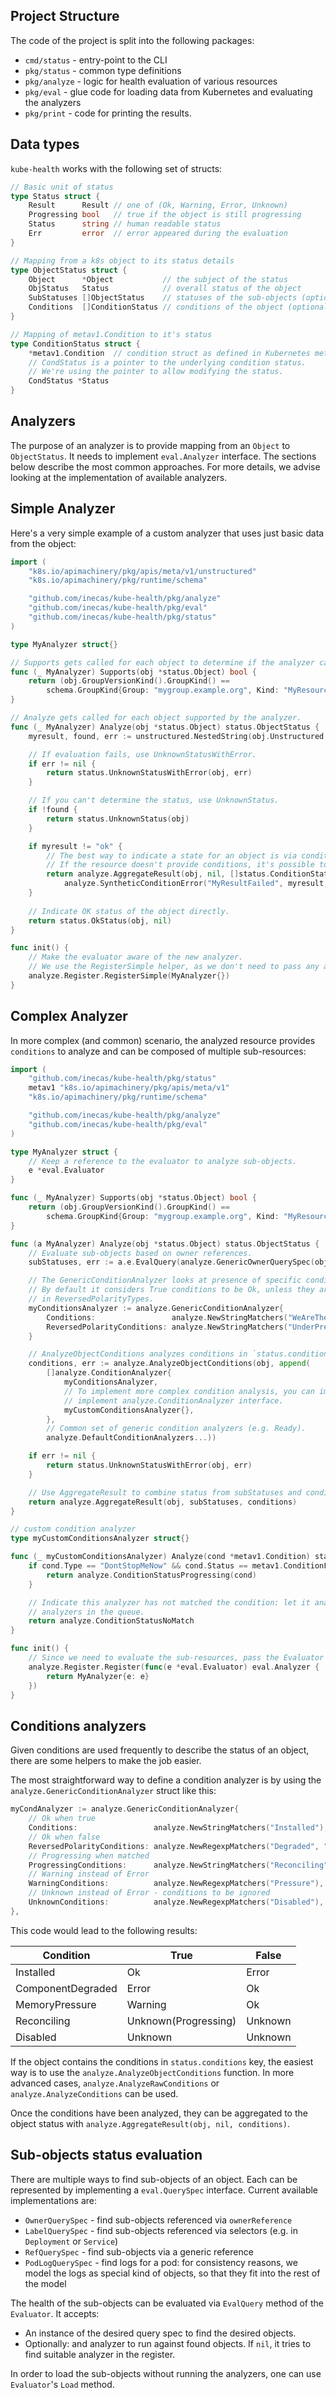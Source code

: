 ## Project Structure

The code of the project is split into the following packages:

- `cmd/status` - entry-point to the CLI
- `pkg/status` - common type definitions
- `pkg/analyze` - logic for health evaluation of various resources
- `pkg/eval` - glue code for loading data from Kubernetes and evaluating the analyzers
- `pkg/print` - code for printing the results.

## Data types

`kube-health` works with the following set of structs:

```go
// Basic unit of status
type Status struct {
	Result      Result // one of (Ok, Warning, Error, Unknown)
	Progressing bool   // true if the object is still progressing
	Status      string // human readable status
	Err         error  // error appeared during the evaluation
}

// Mapping from a k8s object to its status details
type ObjectStatus struct {
	Object      *Object           // the subject of the status
	ObjStatus   Status            // overall status of the object
	SubStatuses []ObjectStatus    // statuses of the sub-objects (optional)
	Conditions  []ConditionStatus // conditions of the object (optional)
}

// Mapping of metav1.Condition to it's status
type ConditionStatus struct {
	*metav1.Condition  // condition struct as defined in Kubernetes meta api.
	// CondStatus is a pointer to the underlying condition status.
	// We're using the pointer to allow modifying the status.
	CondStatus *Status
}
```


## Analyzers

The purpose of an analyzer is to provide mapping from an `Object` to `ObjectStatus`. It needs to implement `eval.Analyzer` interface. The sections below describe the most common approaches. For more details, we advise looking at the implementation of available analyzers.


## Simple Analyzer

Here's a very simple example of a custom analyzer that uses just basic data from the object:

```go
import (
	"k8s.io/apimachinery/pkg/apis/meta/v1/unstructured"
	"k8s.io/apimachinery/pkg/runtime/schema"

	"github.com/inecas/kube-health/pkg/analyze"
	"github.com/inecas/kube-health/pkg/eval"
	"github.com/inecas/kube-health/pkg/status"
)

type MyAnalyzer struct{}

// Supports gets called for each object to determine if the analyzer can handle it.
func (_ MyAnalyzer) Supports(obj *status.Object) bool {
	return (obj.GroupVersionKind().GroupKind() ==
		schema.GroupKind{Group: "mygroup.example.org", Kind: "MyResource"})
}

// Analyze gets called for each object supported by the analyzer.
func (_ MyAnalyzer) Analyze(obj *status.Object) status.ObjectStatus {
	myresult, found, err := unstructured.NestedString(obj.Unstructured.Object, "status", "myresult")

	// If evaluation fails, use UnknownStatusWithError.
	if err != nil {
		return status.UnknownStatusWithError(obj, err)
	}

	// If you can't determine the status, use UnknownStatus.
	if !found {
		return status.UnknownStatus(obj)
	}

	if myresult != "ok" {
		// The best way to indicate a state for an object is via conditions.
		// If the resource doesn't provide conditions, it's possible to create a synthetic one.
		return analyze.AggregateResult(obj, nil, []status.ConditionStatus{
			analyze.SyntheticConditionError("MyResultFailed", myresult, "MyResult is not ok")})
	}
	
	// Indicate OK status of the object directly.
	return status.OkStatus(obj, nil)
}

func init() {
	// Make the evaluator aware of the new analyzer.
	// We use the RegisterSimple helper, as we don't need to pass any additional configuration.
	analyze.Register.RegisterSimple(MyAnalyzer{})
}
```

## Complex Analyzer

In more complex (and common) scenario, the analyzed resource provides `conditions`
to analyze and can be composed of multiple sub-resources:

```go
import (
	"github.com/inecas/kube-health/pkg/status"
	metav1 "k8s.io/apimachinery/pkg/apis/meta/v1"
	"k8s.io/apimachinery/pkg/runtime/schema"

	"github.com/inecas/kube-health/pkg/analyze"
	"github.com/inecas/kube-health/pkg/eval"
)

type MyAnalyzer struct {
	// Keep a reference to the evaluator to analyze sub-objects.
	e *eval.Evaluator
}

func (_ MyAnalyzer) Supports(obj *status.Object) bool {
	return (obj.GroupVersionKind().GroupKind() ==
		schema.GroupKind{Group: "mygroup.example.org", Kind: "MyResource"})
}

func (a MyAnalyzer) Analyze(obj *status.Object) status.ObjectStatus {
	// Evaluate sub-objects based on owner references.
	subStatuses, err := a.e.EvalQuery(analyze.GenericOwnerQuerySpec(obj), nil)

	// The GenericConditionAnalyzer looks at presence of specific conditions.
	// By default it considers True conditions to be Ok, unless they are listed
	// in ReversedPolarityTypes.
	myConditionsAnalyzer := analyze.GenericConditionAnalyzer{
		Conditions:                 analyze.NewStringMatchers("WeAreTheChampions"),
		ReversedPolarityConditions: analyze.NewStringMatchers("UnderPressure"),
	}

	// AnalyzeObjectConditions analyzes conditions in `status.conditions` field.
	conditions, err := analyze.AnalyzeObjectConditions(obj, append(
		[]analyze.ConditionAnalyzer{
			myConditionsAnalyzer,
			// To implement more complex condition analysis, you can implement
			// implement analyze.ConditionAnalyzer interface.
			myCustomConditionsAnalyzer{},
		},
		// Common set of generic condition analyzers (e.g. Ready).
		analyze.DefaultConditionAnalyzers...))

	if err != nil {
		return status.UnknownStatusWithError(obj, err)
	}

	// Use AggregateResult to combine status from subStatuses and conditions.
	return analyze.AggregateResult(obj, subStatuses, conditions)
}

// custom condition analyzer
type myCustomConditionsAnalyzer struct{}

func (_ myCustomConditionsAnalyzer) Analyze(cond *metav1.Condition) status.ConditionStatus {
	if cond.Type == "DontStopMeNow" && cond.Status == metav1.ConditionFalse {
		return analyze.ConditionStatusProgressing(cond)
	}

	// Indicate this analyzer has not matched the condition: let it analyze by other
	// analyzers in the queue.
	return analyze.ConditionStatusNoMatch
}

func init() {
	// Since we need to evaluate the sub-resources, pass the Evaluator reference
	analyze.Register.Register(func(e *eval.Evaluator) eval.Analyzer {
		return MyAnalyzer{e: e}
	})
}
```

## Conditions analyzers

Given conditions are used frequently to describe the status of an object,
there are some helpers to make the job easier.

The most straightforward way to define a condition analyzer is by using
the `analyze.GenericConditionAnalyzer` struct like this:

```go
myCondAnalyzer := analyze.GenericConditionAnalyzer{
	// Ok when true
	Conditions:                 analyze.NewStringMatchers("Installed"),
	// Ok when false
	ReversedPolarityConditions: analyze.NewRegexpMatchers("Degraded", "Pressure"),
	// Progressing when matched
	ProgressingConditions:      analyze.NewStringMatchers("Reconciling"),
	// Warning instead of Error
	WarningConditions:          analyze.NewRegexpMatchers("Pressure"),
	// Unknown instead of Error - conditions to be ignored
	UnknownConditions:          analyze.NewRegexpMatchers("Disabled"),
},
```

This code would lead to the following results:

| Condition         | True                 | False   |
|-------------------|----------------------|---------|
| Installed         | Ok                   | Error   |
| ComponentDegraded | Error                | Ok      |
| MemoryPressure    | Warning              | Ok      |
| Reconciling       | Unknown(Progressing) | Unknown |
| Disabled          | Unknown              | Unknown |


If the object contains the conditions in `status.conditions` key, the easiest
way is to use the `analyze.AnalyzeObjectConditions` function. In more advanced
cases, `analyze.AnalyzeRawConditions` or `analyze.AnalyzeConditions` can be used.

Once the conditions have been analyzed, they can be aggregated to the object status
with `analyze.AggregateResult(obj, nil, conditions)`.

## Sub-objects status evaluation

There are multiple ways to find sub-objects of an object. Each can be represented
by implementing a `eval.QuerySpec` interface. Current available implementations are:

- `OwnerQuerySpec` - find sub-objects referenced via `ownerReference`
- `LabelQuerySpec` - find sub-objects referenced via selectors (e.g. in `Deployment` or `Service`)
- `RefQuerySpec` - find sub-objects via a generic reference
- `PodLogQuerySpec` - find logs for a pod: for consistency reasons, we model the logs as special kind of objects, so that they fit into the rest of the model

The health of the sub-objects can be evaluated via `EvalQuery` method of the `Evaluator`. It accepts:
- An instance of the desired query spec to find the desired objects.
- Optionally: and analyzer to run against found objects. If `nil`, it tries to find suitable analyzer in the register.

In order to load the sub-objects without running the analyzers, one can use `Evaluator`'s `Load` method.
